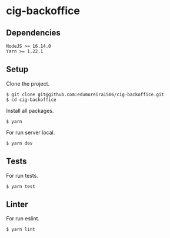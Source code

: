 # cig-backoffice

## Dependencies

```
NodeJS >= 16.14.0
Yarn >= 1.22.1
```

## Setup

Clone the project.

```console
$ git clone git@github.com:edumoreira1506/cig-backoffice.git
$ cd cig-backoffice
```

Install all packages.

```console
$ yarn
```

For run server local.

```console
$ yarn dev
```

## Tests

For run tests.

```console
$ yarn test
```

## Linter

For run eslint.

```console
$ yarn lint
```
